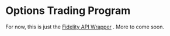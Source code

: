 # Options Trading Program

For now, this is just the [Fidelity API Wrapper](/01%20Wrapper/README.md) . More to come soon.